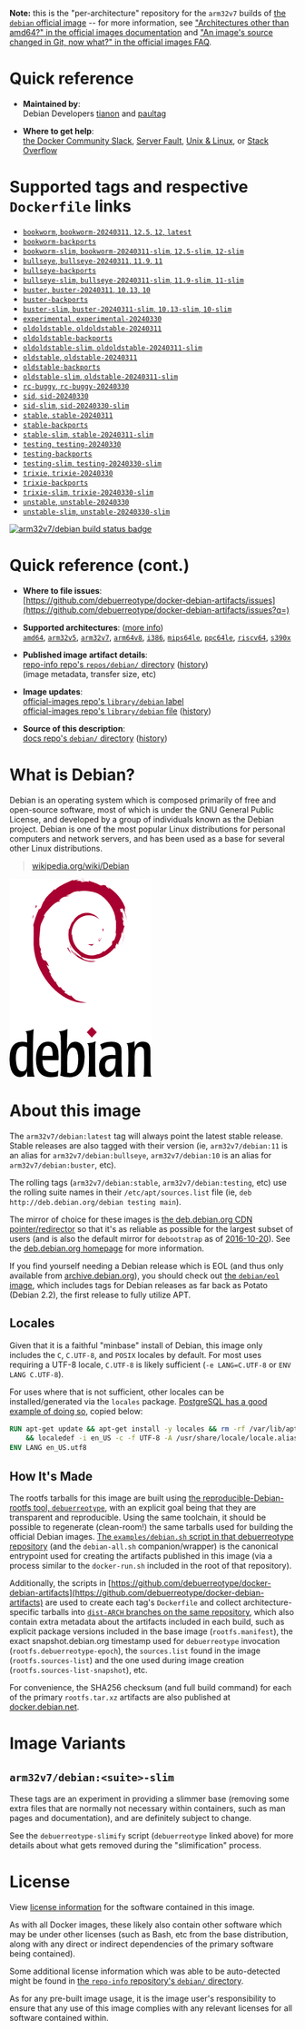 <!--

********************************************************************************

WARNING:

    DO NOT EDIT "debian/README.md"

    IT IS AUTO-GENERATED

    (from the other files in "debian/" combined with a set of templates)

********************************************************************************

-->

**Note:** this is the "per-architecture" repository for the `arm32v7` builds of [the `debian` official image](https://hub.docker.com/_/debian) -- for more information, see ["Architectures other than amd64?" in the official images documentation](https://github.com/docker-library/official-images#architectures-other-than-amd64) and ["An image's source changed in Git, now what?" in the official images FAQ](https://github.com/docker-library/faq#an-images-source-changed-in-git-now-what).

# Quick reference

-	**Maintained by**:  
	Debian Developers [tianon](https://qa.debian.org/developer.php?login=tianon) and [paultag](https://qa.debian.org/developer.php?login=paultag)

-	**Where to get help**:  
	[the Docker Community Slack](https://dockr.ly/comm-slack), [Server Fault](https://serverfault.com/help/on-topic), [Unix & Linux](https://unix.stackexchange.com/help/on-topic), or [Stack Overflow](https://stackoverflow.com/help/on-topic)

# Supported tags and respective `Dockerfile` links

-	[`bookworm`, `bookworm-20240311`, `12.5`, `12`, `latest`](https://github.com/debuerreotype/docker-debian-artifacts/blob/6ee2bac37bc25b1aaae30c64128c234fdc7d1387/bookworm/Dockerfile)
-	[`bookworm-backports`](https://github.com/debuerreotype/docker-debian-artifacts/blob/6ee2bac37bc25b1aaae30c64128c234fdc7d1387/bookworm/backports/Dockerfile)
-	[`bookworm-slim`, `bookworm-20240311-slim`, `12.5-slim`, `12-slim`](https://github.com/debuerreotype/docker-debian-artifacts/blob/6ee2bac37bc25b1aaae30c64128c234fdc7d1387/bookworm/slim/Dockerfile)
-	[`bullseye`, `bullseye-20240311`, `11.9`, `11`](https://github.com/debuerreotype/docker-debian-artifacts/blob/6ee2bac37bc25b1aaae30c64128c234fdc7d1387/bullseye/Dockerfile)
-	[`bullseye-backports`](https://github.com/debuerreotype/docker-debian-artifacts/blob/6ee2bac37bc25b1aaae30c64128c234fdc7d1387/bullseye/backports/Dockerfile)
-	[`bullseye-slim`, `bullseye-20240311-slim`, `11.9-slim`, `11-slim`](https://github.com/debuerreotype/docker-debian-artifacts/blob/6ee2bac37bc25b1aaae30c64128c234fdc7d1387/bullseye/slim/Dockerfile)
-	[`buster`, `buster-20240311`, `10.13`, `10`](https://github.com/debuerreotype/docker-debian-artifacts/blob/6ee2bac37bc25b1aaae30c64128c234fdc7d1387/buster/Dockerfile)
-	[`buster-backports`](https://github.com/debuerreotype/docker-debian-artifacts/blob/6ee2bac37bc25b1aaae30c64128c234fdc7d1387/buster/backports/Dockerfile)
-	[`buster-slim`, `buster-20240311-slim`, `10.13-slim`, `10-slim`](https://github.com/debuerreotype/docker-debian-artifacts/blob/6ee2bac37bc25b1aaae30c64128c234fdc7d1387/buster/slim/Dockerfile)
-	[`experimental`, `experimental-20240330`](https://github.com/debuerreotype/docker-debian-artifacts/blob/83639d7084df310d7f22d0c7f3c76998dbe7f37f/experimental/Dockerfile)
-	[`oldoldstable`, `oldoldstable-20240311`](https://github.com/debuerreotype/docker-debian-artifacts/blob/6ee2bac37bc25b1aaae30c64128c234fdc7d1387/oldoldstable/Dockerfile)
-	[`oldoldstable-backports`](https://github.com/debuerreotype/docker-debian-artifacts/blob/6ee2bac37bc25b1aaae30c64128c234fdc7d1387/oldoldstable/backports/Dockerfile)
-	[`oldoldstable-slim`, `oldoldstable-20240311-slim`](https://github.com/debuerreotype/docker-debian-artifacts/blob/6ee2bac37bc25b1aaae30c64128c234fdc7d1387/oldoldstable/slim/Dockerfile)
-	[`oldstable`, `oldstable-20240311`](https://github.com/debuerreotype/docker-debian-artifacts/blob/6ee2bac37bc25b1aaae30c64128c234fdc7d1387/oldstable/Dockerfile)
-	[`oldstable-backports`](https://github.com/debuerreotype/docker-debian-artifacts/blob/6ee2bac37bc25b1aaae30c64128c234fdc7d1387/oldstable/backports/Dockerfile)
-	[`oldstable-slim`, `oldstable-20240311-slim`](https://github.com/debuerreotype/docker-debian-artifacts/blob/6ee2bac37bc25b1aaae30c64128c234fdc7d1387/oldstable/slim/Dockerfile)
-	[`rc-buggy`, `rc-buggy-20240330`](https://github.com/debuerreotype/docker-debian-artifacts/blob/83639d7084df310d7f22d0c7f3c76998dbe7f37f/rc-buggy/Dockerfile)
-	[`sid`, `sid-20240330`](https://github.com/debuerreotype/docker-debian-artifacts/blob/83639d7084df310d7f22d0c7f3c76998dbe7f37f/sid/Dockerfile)
-	[`sid-slim`, `sid-20240330-slim`](https://github.com/debuerreotype/docker-debian-artifacts/blob/83639d7084df310d7f22d0c7f3c76998dbe7f37f/sid/slim/Dockerfile)
-	[`stable`, `stable-20240311`](https://github.com/debuerreotype/docker-debian-artifacts/blob/6ee2bac37bc25b1aaae30c64128c234fdc7d1387/stable/Dockerfile)
-	[`stable-backports`](https://github.com/debuerreotype/docker-debian-artifacts/blob/6ee2bac37bc25b1aaae30c64128c234fdc7d1387/stable/backports/Dockerfile)
-	[`stable-slim`, `stable-20240311-slim`](https://github.com/debuerreotype/docker-debian-artifacts/blob/6ee2bac37bc25b1aaae30c64128c234fdc7d1387/stable/slim/Dockerfile)
-	[`testing`, `testing-20240330`](https://github.com/debuerreotype/docker-debian-artifacts/blob/83639d7084df310d7f22d0c7f3c76998dbe7f37f/testing/Dockerfile)
-	[`testing-backports`](https://github.com/debuerreotype/docker-debian-artifacts/blob/83639d7084df310d7f22d0c7f3c76998dbe7f37f/testing/backports/Dockerfile)
-	[`testing-slim`, `testing-20240330-slim`](https://github.com/debuerreotype/docker-debian-artifacts/blob/83639d7084df310d7f22d0c7f3c76998dbe7f37f/testing/slim/Dockerfile)
-	[`trixie`, `trixie-20240330`](https://github.com/debuerreotype/docker-debian-artifacts/blob/83639d7084df310d7f22d0c7f3c76998dbe7f37f/trixie/Dockerfile)
-	[`trixie-backports`](https://github.com/debuerreotype/docker-debian-artifacts/blob/83639d7084df310d7f22d0c7f3c76998dbe7f37f/trixie/backports/Dockerfile)
-	[`trixie-slim`, `trixie-20240330-slim`](https://github.com/debuerreotype/docker-debian-artifacts/blob/83639d7084df310d7f22d0c7f3c76998dbe7f37f/trixie/slim/Dockerfile)
-	[`unstable`, `unstable-20240330`](https://github.com/debuerreotype/docker-debian-artifacts/blob/83639d7084df310d7f22d0c7f3c76998dbe7f37f/unstable/Dockerfile)
-	[`unstable-slim`, `unstable-20240330-slim`](https://github.com/debuerreotype/docker-debian-artifacts/blob/83639d7084df310d7f22d0c7f3c76998dbe7f37f/unstable/slim/Dockerfile)

[![arm32v7/debian build status badge](https://img.shields.io/jenkins/s/https/doi-janky.infosiftr.net/job/multiarch/job/arm32v7/job/debian.svg?label=arm32v7/debian%20%20build%20job)](https://doi-janky.infosiftr.net/job/multiarch/job/arm32v7/job/debian/)

# Quick reference (cont.)

-	**Where to file issues**:  
	[https://github.com/debuerreotype/docker-debian-artifacts/issues](https://github.com/debuerreotype/docker-debian-artifacts/issues?q=)

-	**Supported architectures**: ([more info](https://github.com/docker-library/official-images#architectures-other-than-amd64))  
	[`amd64`](https://hub.docker.com/r/amd64/debian/), [`arm32v5`](https://hub.docker.com/r/arm32v5/debian/), [`arm32v7`](https://hub.docker.com/r/arm32v7/debian/), [`arm64v8`](https://hub.docker.com/r/arm64v8/debian/), [`i386`](https://hub.docker.com/r/i386/debian/), [`mips64le`](https://hub.docker.com/r/mips64le/debian/), [`ppc64le`](https://hub.docker.com/r/ppc64le/debian/), [`riscv64`](https://hub.docker.com/r/riscv64/debian/), [`s390x`](https://hub.docker.com/r/s390x/debian/)

-	**Published image artifact details**:  
	[repo-info repo's `repos/debian/` directory](https://github.com/docker-library/repo-info/blob/master/repos/debian) ([history](https://github.com/docker-library/repo-info/commits/master/repos/debian))  
	(image metadata, transfer size, etc)

-	**Image updates**:  
	[official-images repo's `library/debian` label](https://github.com/docker-library/official-images/issues?q=label%3Alibrary%2Fdebian)  
	[official-images repo's `library/debian` file](https://github.com/docker-library/official-images/blob/master/library/debian) ([history](https://github.com/docker-library/official-images/commits/master/library/debian))

-	**Source of this description**:  
	[docs repo's `debian/` directory](https://github.com/docker-library/docs/tree/master/debian) ([history](https://github.com/docker-library/docs/commits/master/debian))

# What is Debian?

Debian is an operating system which is composed primarily of free and open-source software, most of which is under the GNU General Public License, and developed by a group of individuals known as the Debian project. Debian is one of the most popular Linux distributions for personal computers and network servers, and has been used as a base for several other Linux distributions.

> [wikipedia.org/wiki/Debian](https://en.wikipedia.org/wiki/Debian)

![logo](https://raw.githubusercontent.com/docker-library/docs/b449be7df57e9ed9086bb5821bfb5d6cdc5d67a4/debian/logo.png)

# About this image

The `arm32v7/debian:latest` tag will always point the latest stable release. Stable releases are also tagged with their version (ie, `arm32v7/debian:11` is an alias for `arm32v7/debian:bullseye`, `arm32v7/debian:10` is an alias for `arm32v7/debian:buster`, etc).

The rolling tags (`arm32v7/debian:stable`, `arm32v7/debian:testing`, etc) use the rolling suite names in their `/etc/apt/sources.list` file (ie, `deb http://deb.debian.org/debian testing main`).

The mirror of choice for these images is [the deb.debian.org CDN pointer/redirector](https://deb.debian.org) so that it's as reliable as possible for the largest subset of users (and is also the default mirror for `debootstrap` as of [2016-10-20](https://anonscm.debian.org/cgit/d-i/debootstrap.git/commit/?id=9e8bc60ad1ccf3a25ce7890526b70059f3e770de)). See the [deb.debian.org homepage](https://deb.debian.org) for more information.

If you find yourself needing a Debian release which is EOL (and thus only available from [archive.debian.org](http://archive.debian.org)), you should check out [the `debian/eol` image](https://hub.docker.com/r/debian/eol/), which includes tags for Debian releases as far back as Potato (Debian 2.2), the first release to fully utilize APT.

## Locales

Given that it is a faithful "minbase" install of Debian, this image only includes the `C`, `C.UTF-8`, and `POSIX` locales by default. For most uses requiring a UTF-8 locale, `C.UTF-8` is likely sufficient (`-e LANG=C.UTF-8` or `ENV LANG C.UTF-8`).

For uses where that is not sufficient, other locales can be installed/generated via the `locales` package. [PostgreSQL has a good example of doing so](https://github.com/docker-library/postgres/blob/69bc540ecfffecce72d49fa7e4a46680350037f9/9.6/Dockerfile#L21-L24), copied below:

```dockerfile
RUN apt-get update && apt-get install -y locales && rm -rf /var/lib/apt/lists/* \
	&& localedef -i en_US -c -f UTF-8 -A /usr/share/locale/locale.alias en_US.UTF-8
ENV LANG en_US.utf8
```

## How It's Made

The rootfs tarballs for this image are built using [the reproducible-Debian-rootfs tool, `debuerreotype`](https://github.com/debuerreotype/debuerreotype), with an explicit goal being that they are transparent and reproducible. Using the same toolchain, it should be possible to regenerate (clean-room!) the same tarballs used for building the official Debian images. [The `examples/debian.sh` script in that debuerreotype repository](https://github.com/debuerreotype/debuerreotype/blob/master/examples/debian.sh) (and the `debian-all.sh` companion/wrapper) is the canonical entrypoint used for creating the artifacts published in this image (via a process similar to the `docker-run.sh` included in the root of that repository).

Additionally, the scripts in [https://github.com/debuerreotype/docker-debian-artifacts](https://github.com/debuerreotype/docker-debian-artifacts) are used to create each tag's `Dockerfile` and collect architecture-specific tarballs into [`dist-ARCH` branches on the same repository](https://github.com/debuerreotype/docker-debian-artifacts/branches), which also contain extra metadata about the artifacts included in each build, such as explicit package versions included in the base image (`rootfs.manifest`), the exact snapshot.debian.org timestamp used for `debuerreotype` invocation (`rootfs.debuerreotype-epoch`), the `sources.list` found in the image (`rootfs.sources-list`) and the one used during image creation (`rootfs.sources-list-snapshot`), etc.

For convenience, the SHA256 checksum (and full build command) for each of the primary `rootfs.tar.xz` artifacts are also published at [docker.debian.net](https://docker.debian.net/).

# Image Variants

## `arm32v7/debian:<suite>-slim`

These tags are an experiment in providing a slimmer base (removing some extra files that are normally not necessary within containers, such as man pages and documentation), and are definitely subject to change.

See the `debuerreotype-slimify` script (`debuerreotype` linked above) for more details about what gets removed during the "slimification" process.

# License

View [license information](https://www.debian.org/social_contract#guidelines) for the software contained in this image.

As with all Docker images, these likely also contain other software which may be under other licenses (such as Bash, etc from the base distribution, along with any direct or indirect dependencies of the primary software being contained).

Some additional license information which was able to be auto-detected might be found in [the `repo-info` repository's `debian/` directory](https://github.com/docker-library/repo-info/tree/master/repos/debian).

As for any pre-built image usage, it is the image user's responsibility to ensure that any use of this image complies with any relevant licenses for all software contained within.
